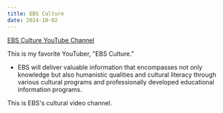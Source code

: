 ```yaml
---
title: EBS Culture
date: 2024-10-02
---
```

[EBS Culture YouTube Channel](https://www.youtube.com/@EBSCulture)

This is my favorite YouTuber, "EBS Culture."

<!--more-->

- EBS will deliver valuable information that encompasses not only knowledge but also humanistic qualities and cultural literacy through various cultural programs and professionally developed educational information programs.

This is EBS's cultural video channel.
